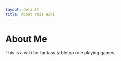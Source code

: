 ```yaml
---
layout: default
title: About This Wiki
---
```


# About Me
  
This is a wiki for fantasy tabletop role playing games.
